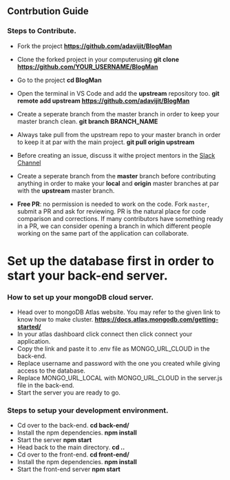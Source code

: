 ## Contrbution Guide
### Steps to Contribute.
* Fork the project **https://github.com/adavijit/BlogMan**
* Clone the forked project in your computerusing
   **git clone https://github.com/YOUR_USERNAME/BlogMan**
* Go to the project
   **cd BlogMan**
* Open the terminal in VS Code and add the **upstream** repository too.
  **git remote add upstream https://github.com/adavijit/BlogMan**
* Create a seperate branch from the master branch in order to keep your master branch clean.
  **git branch BRANCH_NAME**
* Always take pull from the upstream repo to your master branch in order to keep it at par with the main project.
  **git pull origin upstream**
  
* Before creating an issue, discuss it withe project mentors in the [Slack Channel](https://gssoc20.slack.com)
* Create a seperate branch from the **master** branch before contributing anything in order to make your **local** and **origin** master branches at par with the **upstream** master branch.
* **Free PR**: no permission is needed to work on the code. Fork `master`, submit a PR and ask for reviewing. PR is the natural place for code comparison and corrections. If many contributors have something ready in a PR, we can consider opening a branch in which different people working on the same part of the application can collaborate.

# Set up the database first in order to start your back-end server.

### How to set up your mongoDB cloud server.
* Head over to mongoDB Atlas website. You may refer to the given link to know how to make cluster.
   **https://docs.atlas.mongodb.com/getting-started/**
* In your atlas dashboard click connect then click connect your application.
* Copy the link and paste it to .env file as MONGO_URL_CLOUD in the back-end.
* Replace username and password with the one you created while giving access to the database.
* Replace MONGO_URL_LOCAL with MONGO_URL_CLOUD in the server.js file in the back-end. 
* Start the server you are ready to go.


### Steps to setup your development environment.
* Cd over to the back-end.
   **cd back-end/**
* Install the npm dependencies.
   **npm install** 
* Start the server
   **npm start**
* Head back to the main directory.
   **cd ..**
* Cd over to the front-end.
   **cd front-end/**
* Install the npm dependencies.
   **npm install**
* Start the front-end server
   **npm start**



